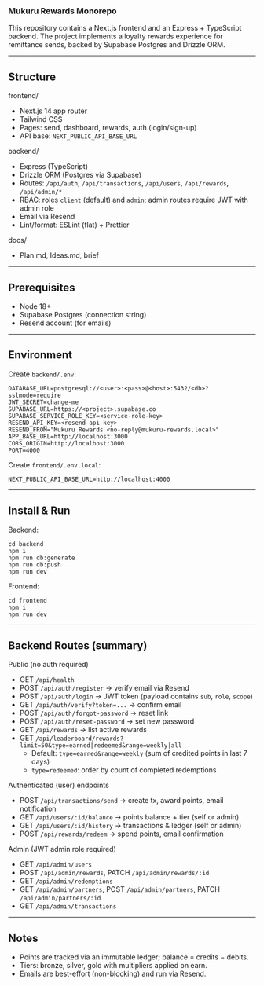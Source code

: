 ### Mukuru Rewards Monorepo

This repository contains a Next.js frontend and an Express + TypeScript backend. The project implements a loyalty rewards experience for remittance sends, backed by Supabase Postgres and Drizzle ORM.

---

## Structure

frontend/
- Next.js 14 app router
- Tailwind CSS
- Pages: send, dashboard, rewards, auth (login/sign-up)
- API base: `NEXT_PUBLIC_API_BASE_URL`

backend/
- Express (TypeScript)
- Drizzle ORM (Postgres via Supabase)
- Routes: `/api/auth`, `/api/transactions`, `/api/users`, `/api/rewards`, `/api/admin/*`
- RBAC: roles `client` (default) and `admin`; admin routes require JWT with admin role
- Email via Resend
- Lint/format: ESLint (flat) + Prettier

docs/
- Plan.md, Ideas.md, brief

---

## Prerequisites
- Node 18+
- Supabase Postgres (connection string)
- Resend account (for emails)

---

## Environment

Create `backend/.env`:
```
DATABASE_URL=postgresql://<user>:<pass>@<host>:5432/<db>?sslmode=require
JWT_SECRET=change-me
SUPABASE_URL=https://<project>.supabase.co
SUPABASE_SERVICE_ROLE_KEY=<service-role-key>
RESEND_API_KEY=<resend-api-key>
RESEND_FROM="Mukuru Rewards <no-reply@mukuru-rewards.local>"
APP_BASE_URL=http://localhost:3000
CORS_ORIGIN=http://localhost:3000
PORT=4000
```

Create `frontend/.env.local`:
```
NEXT_PUBLIC_API_BASE_URL=http://localhost:4000
```

---

## Install & Run

Backend:
```
cd backend
npm i
npm run db:generate
npm run db:push
npm run dev
```

Frontend:
```
cd frontend
npm i
npm run dev
```

---

## Backend Routes (summary)

Public (no auth required)
- GET `/api/health`
- POST `/api/auth/register` → verify email via Resend
- POST `/api/auth/login` → JWT token (payload contains `sub`, `role`, `scope`)
- GET `/api/auth/verify?token=...` → confirm email
- POST `/api/auth/forgot-password` → reset link
- POST `/api/auth/reset-password` → set new password
- GET `/api/rewards` → list active rewards
- GET `/api/leaderboard/rewards?limit=50&type=earned|redeemed&range=weekly|all`
  - Default: `type=earned&range=weekly` (sum of credited points in last 7 days)
  - `type=redeemed`: order by count of completed redemptions

Authenticated (user) endpoints
- POST `/api/transactions/send` → create tx, award points, email notification
- GET `/api/users/:id/balance` → points balance + tier (self or admin)
- GET `/api/users/:id/history` → transactions & ledger (self or admin)
- POST `/api/rewards/redeem` → spend points, email confirmation

Admin (JWT admin role required)
- GET `/api/admin/users`
- POST `/api/admin/rewards`, PATCH `/api/admin/rewards/:id`
- GET `/api/admin/redemptions`
- GET `/api/admin/partners`, POST `/api/admin/partners`, PATCH `/api/admin/partners/:id`
- GET `/api/admin/transactions`

---

## Notes
- Points are tracked via an immutable ledger; balance = credits − debits.
- Tiers: bronze, silver, gold with multipliers applied on earn.
- Emails are best-effort (non-blocking) and run via Resend.


